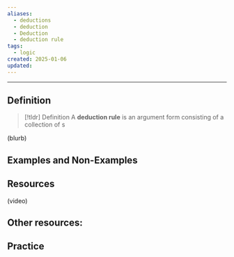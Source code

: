 ```yaml
---
aliases:
  - deductions
  - deduction
  - Deduction
  - deduction rule
tags:
  - logic
created: 2025-01-06
updated:
---
```

---
## Definition 

> [!tldr] Definition
> A **deduction rule** is an argument form consisting of a collection of s

(blurb)

## Examples and Non-Examples

## Resources 

(video)

Other resources: 
- 

## Practice 
